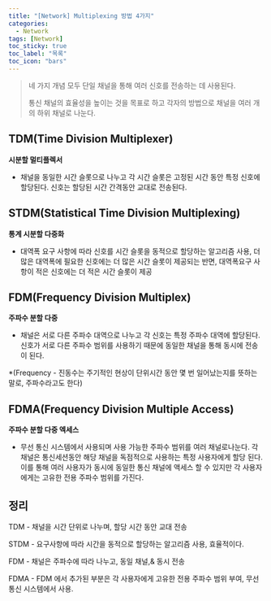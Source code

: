```yaml
---
title: "[Network] Multiplexing 방법 4가지"
categories:
  - Network
tags: [Network]
toc_sticky: true
toc_label: "목록"
toc_icon: "bars"
---
```


> 네 가지 개념 모두 단일 채널을 통해 여러 신호를 전송하는 데 사용된다.
>
> 통신 채널의 효율성을 높이는 것을 목표로 하고 각자의 방법으로 채널을 여러 개의 하위 채널로 나눈다.

## TDM(Time Division Multiplexer)

**시분할 멀티플렉서**

- 채널을 동일한 시간 슬롯으로 나누고 각 시간 슬롯은 고정된 시간 동안 특정 신호에 할당된다.
  신호는 할당된 시간 간격동안 교대로 전송된다.

## STDM(Statistical Time Division Multiplexing)

**통계 시분할 다중화**

- 대역폭 요구 사항에 따라 신호를 시간 슬롯을 동적으로 할당하는 알고리즘 사용, 더 많은 대역폭에 필요한 신호에는 더 많은 시간 슬롯이 제공되는 반면, 대역폭요구 사항이 적은 신호에는 더 적은 시간 슬롯이 제공

## FDM(Frequency Division Multiplex)

**주파수 분할 다중**

- 채널은 서로 다른 주파수 대역으로 나누고 각 신호는 특정 주파수 대역에 할당된다.
  신호가 서로 다른 주파수 범위를 사용하기 때문에 동일한 채널을 통해 동시에 전송이 된다.

\*(Frequency - 진동수는 주기적인 현상이 단위시간 동안 몇 번 일어났는지를 뜻하는 말로, 주파수라고도 한다)

## FDMA(Frequency Division Multiple Access)

**주파수 분할 다중 엑세스**

- 무선 통신 시스템에서 사용되며 사용 가능한 주파수 범위를 여러 채널로나눈다.
  각 채널은 통신세션동안 해당 채널을 독점적으로 사용하는 특정 사용자에게 할당 된다.
  이를 통해 여러 사용자가 동시에 동일한 통신 채널에 액세스 할 수 있지만 각 사용자에게는 고유한 전용 주파수 범위를 가진다.

## 정리

TDM - 채널을 시간 단위로 나누며, 할당 시간 동안 교대 전송

STDM - 요구사항에 따라 시간을 동적으로 할당하는 알고리즘 사용, 효율적이다.

FDM - 채널은 주파수에 따라 나누고, 동일 채널,& 동시 전송

FDMA - FDM 에서 추가된 부분은 각 사용자에게 고유한 전용 주파수 범위 부여, 무선 통신 시스템에서 사용.
